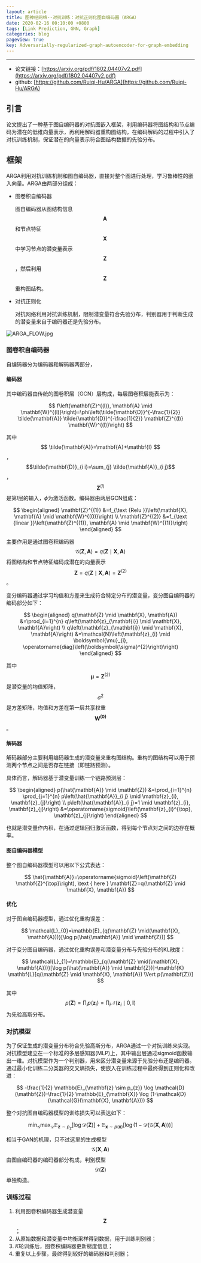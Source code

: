 ```yaml
---
layout: article
title: 图神经网络--对抗训练：对抗正则化图自编码器（ARGA）
date: 2020-02-16 00:10:00 +0800
tags: [Link Prediction, GNN, Graph]
categories: blog
pageview: true
key: Adversarially-regularized-graph-autoencoder-for-graph-embedding
---
```


------

- 论文链接：[https://arxiv.org/pdf/1802.04407v2.pdf](https://arxiv.org/pdf/1802.04407v2.pdf)
- github: [https://github.com/Ruiqi-Hu/ARGA](https://github.com/Ruiqi-Hu/ARGA)



## 引言

论文提出了一种基于图自编码器的对抗图嵌入框架，利用编码器将图结构和节点编码为潜在的低维向量表示，再利用解码器重构图结构，在编码解码的过程中引入了对抗训练机制，保证潜在的向量表示符合图结构数据的先验分布。

## 框架

ARGA利用对抗训练机制和图自编码器，直接对整个图进行处理，学习鲁棒性的嵌入向量。ARGA由两部分组成：

- 图卷积自编码器

  图自编码器从图结构信息$$\mathbf{A}$$和节点特征$$\mathbf{X}$$中学习节点的潜变量表示$$\mathbf{Z}$$，然后利用$$\mathbf{Z}$$重构图结构。

- 对抗正则化

  对抗网络利用对抗训练机制，限制潜变量符合先验分布，判别器用于判断生成的潜变量来自于编码器还是先验分布。

![ARGA_FLOW.jpg](http://ww1.sinaimg.cn/large/005NduT8ly1gbzfdyznauj31lf0n9acy.jpg)



### 图卷积自编码器

自编码器分为编码器和解码器两部分，

#### 编码器

其中编码器由传统的图卷积层（GCN）层构成，每层图卷积层能表示为：


$$
f\left(\mathbf{Z}^{(l)}, \mathbf{A} \mid \mathbf{W}^{(l)}\right)=\phi\left(\tilde{\mathbf{D}}^{-\frac{1}{2}} \tilde{\mathbf{A}} \tilde{\mathbf{D}}^{-\frac{1}{2}} \mathbf{Z}^{(l)} \mathbf{W}^{(l)}\right)
$$


其中$$
\tilde{\mathbf{A}}=\mathbf{A}+\mathbf{I}
$$，$$\tilde{\mathbf{D}}_{i i}=\sum_{j} \tilde{\mathbf{A}}_{i j}$$，$$\mathbf{Z}^{(l)}$$是第$l$层的输入，$\phi$为激活函数。编码器由两层GCN组成：


$$
\begin{aligned}
\mathbf{Z}^{(1)} &=f_{\text {Relu }}\left(\mathbf{X}, \mathbf{A} \mid \mathbf{W}^{(0)}\right) \\
\mathbf{Z}^{(2)} &=f_{\text {linear }}\left(\mathbf{Z}^{(1)}, \mathbf{A} \mid \mathbf{W}^{(1)}\right)
\end{aligned}
$$


主要作用是通过图卷积编码器$$
\mathcal{G}(\mathbf{Z}, \mathbf{A})=q(\mathbf{Z} \mid \mathbf{X}, \mathbf{A})
$$将图结构和节点特征编码成潜在的向量表示$$
\mathbf{Z}=q(\mathbf{Z} \mid \mathbf{X}, \mathbf{A})=\mathbf{Z}^{(2)}
$$。

变分编码器通过学习均值和方差来生成符合特定分布的潜变量，变分图自编码器的编码部分如下：


$$
\begin{aligned}
q(\mathbf{Z} \mid \mathbf{X}, \mathbf{A}) &=\prod_{i=1}^{n} q\left(\mathbf{z}_{\mathbf{i}} \mid \mathbf{X}, \mathbf{A}\right) \\
q\left(\mathbf{z}_{\mathbf{i}} \mid \mathbf{X}, \mathbf{A}\right) &=\mathcal{N}\left(\mathbf{z}_{i} \mid \boldsymbol{\mu}_{i}, \operatorname{diag}\left(\boldsymbol{\sigma}^{2}\right)\right)
\end{aligned}
$$

其中$$
\boldsymbol{\mu}=\mathbf{Z}^{(2)}
$$是潜变量的均值矩阵，$$\sigma^2$$是方差矩阵，均值和方差在第一层共享权重$$\mathbf{W^{(0)}}$$。

#### 解码器

解码器部分主要利用编码器生成的潜变量来重构图结构。重构的图结构可以用于预测两个节点之间是否存在链接（即链路预测）。

具体而言，解码器基于潜变量训练一个链路预测层：


$$
\begin{aligned}
p(\hat{\mathbf{A}} \mid \mathbf{Z}) &=\prod_{i=1}^{n} \prod_{j=1}^{n} p\left(\hat{\mathbf{A}}_{i j} \mid \mathbf{z}_{i}, \mathbf{z}_{j}\right) \\ 
p\left(\hat{\mathbf{A}}_{i j}=1 \mid \mathbf{z}_{i}, \mathbf{z}_{j}\right) &=\operatorname{sigmoid}\left(\mathbf{z}_{i}^{\top}, \mathbf{z}_{j}\right)
\end{aligned}
$$



也就是潜变量作内积，在通过逻辑回归激活函数，得到每个节点对之间的边存在概率。

#### 图自编码器模型

整个图自编码器模型可以用以下公式表达：


$$
\hat{\mathbf{A}}=\operatorname{sigmoid}\left(\mathbf{Z} \mathbf{Z}^{\top}\right), \text { here } \mathbf{Z}=q(\mathbf{Z} \mid \mathbf{X}, \mathbf{A})
$$


#### 优化

对于图自编码器模型，通过优化重构误差：


$$
\mathcal{L}_{0}=\mathbb{E}_{q(\mathbf{Z} \mid(\mathbf{X}, \mathbf{A}))}[\log p(\hat{\mathbf{A}} \mid \mathbf{Z})]
$$


对于变分图自编码器，通过优化重构误差和潜变量分布与先验分布的KL散度：


$$
\mathcal{L}_{1}=\mathbb{E}_{q(\mathbf{Z} \mid(\mathbf{X}, \mathbf{A}))}[\log p(\hat{\mathbf{A}} \mid \mathbf{Z})]-\mathbf{K} \mathbf{L}[q(\mathbf{Z} \mid \mathbf{X}, \mathbf{A}) \Vert p(\mathbf{Z})]
$$



其中 $$p(\mathbf{Z})=\prod_{i} p\left(\mathbf{z}_{i}\right)=\prod_{i} \mathcal{N}\left(\mathbf{z}_{i} \mid 0, \mathbf{I}\right)$$为先验高斯分布。



### 对抗模型

为了保证生成的潜变量分布符合先验高斯分布，ARGA通过一个对抗训练来实现。对抗模型建立在一个标准的多层感知器(MLP)上，其中输出层通过sigmoid函数输出一维。对抗模型作为一个判别器，用来区分潜变量来源于先验分布还是编码器。通过最小化训练二分类器的交叉熵损失，使嵌入在训练过程中最终得到正则化和改进：


$$
-\frac{1}{2} \mathbb{E}_{\mathbf{z} \sim p_{z}} \log \mathcal{D}(\mathbf{Z})-\frac{1}{2} \mathbb{E}_{\mathbf{X}} \log (1-\mathcal{D}(\mathcal{G}(\mathbf{X}, \mathbf{A})))
$$


整个对抗图自编码器模型的训练损失可以表达如下：


$$
\min _{\mathcal{G}} \max _{\mathcal{D}} \mathbb{E}_{\mathbf{z} \sim p_{z}}[\log \mathcal{D}(\mathbf{Z})]+\mathbb{E}_{\mathbf{x} \sim p(\mathbf{x})}[\log (1-\mathcal{D}(\mathcal{G}(\mathbf{X}, \mathbf{A})))]
$$


相当于GAN的机理，只不过这里的生成模型$$
\mathcal{G}(\mathbf{X}, \mathbf{A})
$$由图自编码器的编码器部分构成，判别模型$$
\mathcal{D}(\mathbf{Z})
$$单独构造。



### 训练过程

1. 利用图卷积编码器生成潜变量$$\mathbf{Z}$$；
2. 从原始数据和潜变量中均衡采样得到数据，用于训练判别器；
3. $K$轮训练后，图卷积编码器更新梯度信息；
4. 重复以上步骤，最终得到较好的编码器和判别器；

